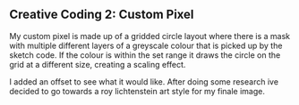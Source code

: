 ## Creative Coding 2: Custom Pixel

My custom pixel is made up of a gridded circle layout where there is a mask with multiple different layers of a greyscale colour that is picked up by the sketch code. If the colour is within the set range it draws the circle on the grid at a different size, creating a scaling effect.

I added an offset to see what it would like.
After doing some research ive decided to go towards a roy lichtenstein art style for my finale image.